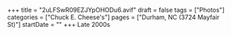 +++
title = "2uLFSwR09EZJYpOHODu6.avif"
draft = false
tags = ["Photos"]
categories = ["Chuck E. Cheese's"]
pages = ["Durham, NC (3724 Mayfair St)"]
startDate = ""
+++
Late 2000s
